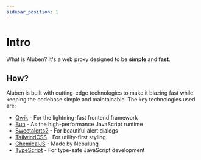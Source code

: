 ```yaml
---
sidebar_position: 1
---
```


# Intro

What is Aluben?
It's a web proxy designed to be **simple** and **fast**.

## How?

Aluben is built with cutting-edge technologies to make it blazing fast while keeping the codebase simple and maintainable. The key technologies used are:

- [Qwik](https://qwik.dev) - For the lightning-fast frontend framework
- [Bun](https://bun.sh) - As the high-performance JavaScript runtime
- [Sweetalerts2](https://sweetalert2.github.io/) - For beautiful alert dialogs
- [TailwindCSS](https://tailwindcss.com) - For utility-first styling
- [ChemicalJS](https://github.com/chemicaljs/chemical) - Made by Nebulung
- [TypeScript](https://www.typescriptlang.org) - For type-safe JavaScript development

